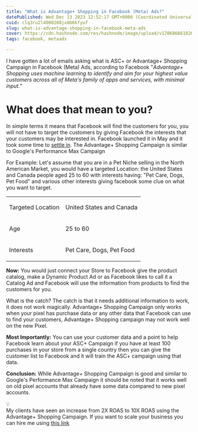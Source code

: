 ```yaml
---
title: "What is Advantage+ Shopping in Facebook (Meta) Ads?"
datePublished: Wed Dec 13 2023 12:52:17 GMT+0000 (Coordinated Universal Time)
cuid: clq3ru2l4000208jx866kfyuf
slug: what-is-advantage-shopping-in-facebook-meta-ads
cover: https://cdn.hashnode.com/res/hashnode/image/upload/v1706866618263/538a0e7f-fa5a-4b98-b6a6-7c0e5302ddbd.png
tags: facebook, metaads

---
```


I have gotten a lot of emails asking what is ASC+ or Advantage+ Shopping Campaign in Facebook (Meta) Ads, according to Facebook "*Advantage+ Shopping uses machine learning to identify and aim for your highest value customers across all of Meta's family of apps and services, with minimal input.*"

# What does that mean to you?

In simple terms it means that Facebook will find the customers for you, you will not have to target the customers by giving Facebook the interests that your customers may be interested in. Facebook launched it in May and it took some time to [settle in](https://nikhil.pro/meta-ads-unstable-after-july-2023-all-you-should-know). The Advantage+ Shopping Campaign is similar to Google's Performance Max Campaign

For Example: Let's assume that you are in a Pet Niche selling in the North American Market, you would have a targeted Location: the United States and Canada people aged 25 to 60 with interests having: "Pet Care, Dogs, Pet Food" and various other interests giving facebook some clue on what you want to target.

<table><tbody><tr><td colspan="1" rowspan="1"><p>Targeted Location</p></td><td colspan="1" rowspan="1"><p>United States and Canada</p></td></tr><tr><td colspan="1" rowspan="1"><p>Age</p></td><td colspan="1" rowspan="1"><p>25 to 60</p></td></tr><tr><td colspan="1" rowspan="1"><p>Interests</p></td><td colspan="1" rowspan="1"><p>Pet Care, Dogs, Pet Food</p></td></tr></tbody></table>

**Now:** You would just connect your Store to Facebook give the product catalog, make a Dynamic Product Ad or as Facebook likes to call it a Catalog Ad and Facebook will use the information from products to find the customers for you.

What is the catch? The catch is that it needs additional information to work, it does not work magically. Advantage+ Shopping Campaign only works when your pixel has purchase data or any other data that Facebook can use to find your customers, Advantage+ Shopping campaign may not work well on the new Pixel.  
  
**Most Importantly:** You can use your customer data and a point to help Facebook learn about your ASC+ Campaign if you have at least 100 purchases in your store from a single country then you can give the customer list to Facebook and it will train the ASC+ campaign using that data.

**Conclusion:** While Advantage+ Shopping Campaign is good and similar to Google's Performance Max Campaign it should be noted that it works well on old pixel accounts that already have some data compared to new pixel accounts.

<div data-node-type="callout">
<div data-node-type="callout-emoji">💡</div>
<div data-node-type="callout-text">My clients have seen an increase from 2X ROAS to 10X ROAS using the Advantage+ Shopping Campaign. If you want to scale your business you can hire me using <a target="_blank" rel="noopener noreferrer nofollow" href="https://calendly.com/nikhil-pro/30min?utm_source=website_navbar&amp;utm_medium=nikhil.pro&amp;utm_campaign=free&amp;month=2023-12" style="pointer-events: none">this link</a></div>
</div>